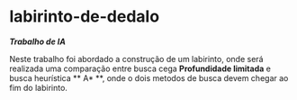 # labirinto-de-dedalo

***Trabalho de IA***

Neste trabalho foi abordado a construção de um labirinto, onde será realizada uma comparação entre busca cega **Profundidade limitada** e busca heurística ** A* **, onde o dois metodos de busca devem chegar ao fim do labirinto.
